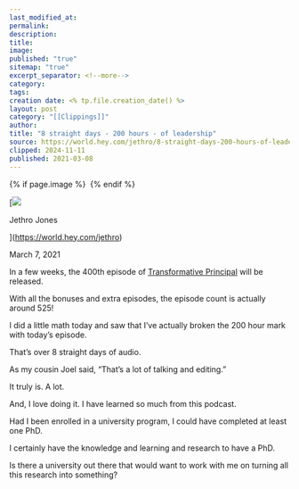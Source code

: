```yaml
---
last_modified_at: 
permalink: 
description: 
title: 
image: 
published: "true"
sitemap: "true"
excerpt_separator: <!--more-->
category: 
tags: 
creation date: <% tp.file.creation_date() %>
layout: post
category: "[[Clippings]]"
author: 
title: "8 straight days - 200 hours - of leadership"
source: https://world.hey.com/jethro/8-straight-days-200-hours-of-leadership-10eb0a6c
clipped: 2024-11-11
published: 2021-03-08
---
```



{% if page.image %} <img src="{{ page.image }}" alt=""> {% endif %}

[![](https://world.hey.com/jethro/avatar-40bd048fb7cc6850d42ef0957b5f0c498bfea84d)

Jethro Jones

](https://world.hey.com/jethro)

March 7, 2021

In a few weeks, the 400th episode of [Transformative Principal](https://jethrojones.com/podcast) will be released. 

With all the bonuses and extra episodes, the episode count is actually around 525! 

I did a little math today and saw that I’ve actually broken the 200 hour mark with today’s episode. 

That’s over 8 straight days of audio. 

As my cousin Joel said, “That’s a lot of talking and editing.”

It truly is. A lot. 

And, I love doing it. I have learned so much from this podcast. 

Had I been enrolled in a university program, I could have completed at least one PhD. 

I certainly have the knowledge and learning and research to have a PhD. 

Is there a university out there that would want to work with me on turning all this research into something?